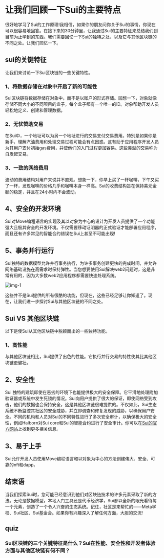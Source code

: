 # 让我们回顾一下Sui的主要特点

很好地学习了Sui的工作原理!我相信，如果你的朋友问你关于Sui的事情，你现在可以很容易地回答。在接下来的30分钟里，让我通过Sui的主要特征来总结我们到目前为止学到的东西。我们需要回忆一下Sui的独特之处，以及它与其他区块链的不同之处。让我们回忆一下。

## sui的关键特征

让我们来讨论一下Sui区块链的一些关键特性。

### 1、将数据存储在对象中开启了新的可能性

Sui区块链将数据存储在对象中，而不是以账户的形式存储。回想一下，对象就像存储不同大小的不同项目的盒子，每个盒子都有一个唯一的ID。对象帮助开发人员轻松地定义、创建和管理数据。



### 2、无忧赞助交易

在Sui中，一个地址可以为另一个地址进行的交易支付交易费用。特别是如果你是新手，理解汽油费用和处理交易过程可能会有点困惑。这有助于应用程序开发人员为其用户支付初始gas费用，并使他们的入门过程更加容易。这些类型的交易称为自发起交易。



### 3、一致的网络费用

波动的费用结构对用户来说并不直观。想象一下，你早上买了一杯咖啡，下午又买了一杯，发现咖啡的价格几乎和咖啡本身一样高。Sui的收费结构旨在保持美元金额的稳定，并且在24小时内不会波动。



## 4、安全的开发环境

Sui对Move编程语言的实现及其以对象为中心的设计为开发人员提供了一个功能强大且极其安全的开发环境。不仅需要移动证明器的正式验证才能部署应用程序，而且还有许多常见的智能合约错误在Sui上甚至不可能出现!



## 5、事务并行运行

Sui独特的数据模型允许并行事务执行，为许多事务创建更快的完成时间，并允许网络基础设施在高需求时保持弹性。当您想要使用Sui解决web2问题时，这是非常有用的，因为大多数web2应用程序都需要快速处理系统。

![img-1](https://github.com/0xmetaschool/Learning-Projects/blob/main/assests_for_all/assets_for_sui_c1/Let%E2%80%99s%20Recall%20Sui%20Key%20Features/image.png?raw=true)

这些并不是Sui提供的所有很酷的功能，但现在，这些已经足够让你知道了。现在，让我们进一步探讨Sui与其他区块链的不同之处。

## Sui VS 其他区块链

以下是使Sui从其他区块链中脱颖而出的一些独特功能。

### 1、高性能

与其他区块链相比，Sui提供了出色的性能。它执行并行交易的特性使其比其他区块链更健壮。



## 2、安全性

Sui 独特的建筑即使在恶劣的环境下也能提供极大的安全保障。它平滑地处理附加验证器或系统中发生死锁的情况。Sui向用户提供了很大的保证，即使网络受到攻击，他们的数据也会保持安全，这是其他区块链很难提供的。不仅如此，Sui生态系统不断监控其社区的安全威胁，并立即调查和修复发现的威胁，以确保用户安全。不同的机构和人员对Sui的不同特性进行了多次安全审计，以确保极大的安全性，例如Halborn对Sui core和Sui的智能合约进行了安全审计。你可以在[Sui的官方网站](https://sui.io/security)上找到更多相关信息。



## 3、易于上手

Sui允许开发人员使用Move编程语言和以对象为中心的方法创建伟大、安全、可靠的nft和dapp。



## 结束语

当我们探索Sui时，您可能已经意识到他们对区块链技术的许多元素采取了新的方法。无论是数据模型，本地入门工具还是代币经济学，Sui都以全新的眼光看待每一个元素，创造了一个令人兴奋的生态系统。记住，社区是来帮忙的——Meta学校、Sui社区、Sui基金会。如果你有兴趣深入了解任何方面，大胆的交流!



## quiz

### Sui区块链的三个关键特征是什么？Sui在性能、安全性和开发者体验方面与其他区块链有何不同？